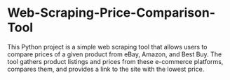 # Web-Scraping-Price-Comparison-Tool
This Python project is a simple web scraping tool that allows users to compare prices of a given product from eBay, Amazon, and Best Buy. The tool gathers product listings and prices from these e-commerce platforms, compares them, and provides a link to the site with the lowest price.
